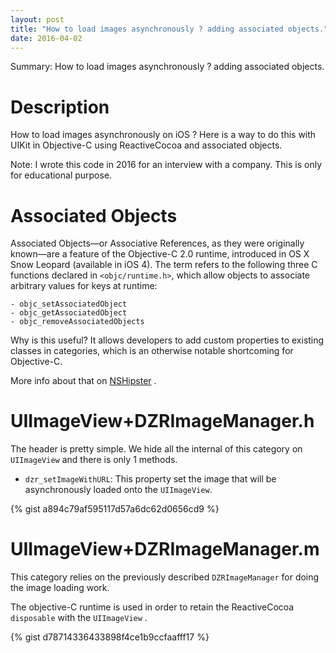 ```yaml
---
layout: post
title: "How to load images asynchronously ? adding associated objects."
date: 2016-04-02
---
```


Summary: How to load images asynchronously ? adding associated objects.

# Description

How to load images asynchronously on iOS ? Here is a way to do this with UIKit in Objective-C using ReactiveCocoa and associated objects.

Note: I wrote this code in 2016 for an interview with a company. This is only for educational purpose.

# Associated Objects

Associated Objects—or Associative References, as they were originally known—are a feature of the Objective-C 2.0 runtime, introduced in OS X Snow Leopard (available in iOS 4). The term refers to the following three C functions declared in `<objc/runtime.h>`, which allow objects to associate arbitrary values for keys at runtime:

```
- objc_setAssociatedObject
- objc_getAssociatedObject
- objc_removeAssociatedObjects
```

Why is this useful? It allows developers to add custom properties to existing classes in categories, which is an otherwise notable shortcoming for Objective-C.

More info about that on [NSHipster](https://nshipster.com/associated-objects/) .

#  UIImageView+DZRImageManager.h

The header is pretty simple. We hide all the internal of this category on `UIImageView` and there is only 1 methods. 

- `dzr_setImageWithURL`: This property set the image that will be asynchronously loaded onto the `UIImageView`.

{% gist a894c79af595117d57a6dc62d0656cd9 %}

# UIImageView+DZRImageManager.m

This category relies on the previously described `DZRImageManager` for doing the image loading work. 

The objective-C runtime is used in order to retain the ReactiveCocoa `disposable` with the `UIImageView` .

{% gist d78714336433898f4ce1b9ccfaafff17 %}


